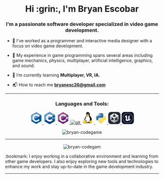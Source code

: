 <h1 align="center">Hi :grin:, I'm Bryan Escobar</h1>
<h3 align="center">I'm a passionate software developer specialized in video game development.</h3>

- 🔭 I've worked as a programmer and interactive media designer with a focus on video game development.
- :space_invader: My experience in game programming spans several areas including game mechanics, physics, multiplayer, artificial intelligence, graphics, and sound.

- 🌱 I’m currently learning **Multiplayer, VR, IA.**

- :mailbox_with_mail: How to reach me **bryanesc26@gmail.com**

<hr/>
<h3 align="center">Languages and Tools:</h3>
<p align="center"> <a href="https://www.cprogramming.com/" target="_blank" rel="noreferrer"> <img src="https://raw.githubusercontent.com/devicons/devicon/master/icons/c/c-original.svg" alt="c" width="40" height="40"/> </a> <a href="https://www.w3schools.com/cpp/" target="_blank" rel="noreferrer"> <img src="https://raw.githubusercontent.com/devicons/devicon/master/icons/cplusplus/cplusplus-original.svg" alt="cplusplus" width="40" height="40"/> </a> <a href="https://www.w3schools.com/cs/" target="_blank" rel="noreferrer"> <img src="https://raw.githubusercontent.com/devicons/devicon/master/icons/csharp/csharp-original.svg" alt="csharp" width="40" height="40"/> </a> <a href="https://git-scm.com/" target="_blank" rel="noreferrer"> <img src="https://www.vectorlogo.zone/logos/git-scm/git-scm-icon.svg" alt="git" width="40" height="40"/> </a> <a href="https://www.linux.org/" target="_blank" rel="noreferrer"> <img src="https://raw.githubusercontent.com/devicons/devicon/master/icons/linux/linux-original.svg" alt="linux" width="40" height="40"/> </a> <a href="https://www.python.org" target="_blank" rel="noreferrer"> <img src="https://raw.githubusercontent.com/devicons/devicon/master/icons/python/python-original.svg" alt="python" width="40" height="40"/> </a> <a href="https://unity.com/" target="_blank" rel="noreferrer"> <img src="https://github.com/tandpfun/skill-icons/blob/main/icons/Unity-Dark.svg" alt="unity" width="40" height="40" style="fill: #ff0000;"/> </a> <a href="https://unrealengine.com/" target="_blank" rel="noreferrer"> <img src="https://github.com/tandpfun/skill-icons/blob/main/icons/UnrealEngine.svg" alt="unreal" width="40" height="40" style="fill: #ff0000;"/> </a> </p>

<p align="center"><img align="center" src="https://github-readme-stats-sigma-five.vercel.app/api/top-langs?username=bryan-codegame&show_icons=true&theme=dark&locale=en&layout=compact" alt="bryan-codegame" /></p>
<hr/>

<p align="center"><img  width="440" align="center" src="https://github-readme-streak-stats.herokuapp.com/?user=bryan-codegame&theme=dark" alt="bryan-codegam" /></p>
<p> :bookmark: I enjoy working in a collaborative environment and learning from other game developers. I also enjoy exploring new tools and technologies to enhance my work and stay up-to-date in the game development industry.</p>

<hr/>
<!--<h3 align="left">Connect with me:</h3> 

<p align="center">&nbsp;<img width="430" align="center" src="https://github-readme-stats-sigma-five.vercel.app/api?username=bryan-codegame&show_icons=true&theme=dark&locale=en" alt="bryan-codegame" /></p>

